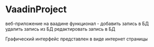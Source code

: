 # VaadinProject
веб-приложение на ваадине
функционал - добавить запись в БД
             удалить запись из БД
             редактировать запись в БД
             
Графический интерфейс представлен в виде интернет страницы             
